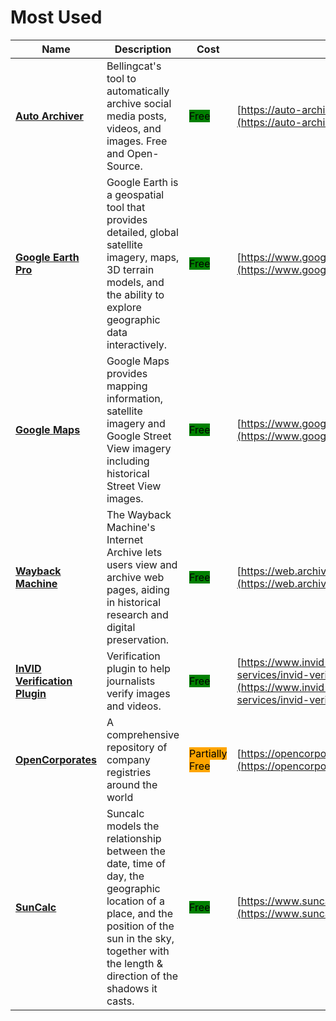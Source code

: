 # Most Used

| Name | Description | Cost | URL |
| --- | --- | --- | --- |
| [**Auto Archiver**](tools/auto-archiver/README.md) | Bellingcat's tool to automatically archive social media posts, videos, and images. Free and Open-Source. | <mark style="background-color:green;">Free</mark> | [https://auto-archiver.bellingcat.com](https://auto-archiver.bellingcat.com) |
| [**Google Earth Pro**](tools/google-earth-pro/README.md) | Google Earth is a geospatial tool that provides detailed, global satellite imagery, maps, 3D terrain models, and the ability to explore geographic data interactively. | <mark style="background-color:green;">Free</mark> | [https://www.google.com/earth/about/versions/](https://www.google.com/earth/about/versions/) |
| [**Google Maps**](tools/google-maps/README.md) | Google Maps provides mapping information, satellite imagery and Google Street View imagery including historical Street View images. | <mark style="background-color:green;">Free</mark> | [https://www.google.com/maps](https://www.google.com/maps) |
| [**Wayback Machine**](tools/internet-archive/README.md) | The Wayback Machine's Internet Archive lets users view and archive web pages, aiding in historical research and digital preservation. | <mark style="background-color:green;">Free</mark> | [https://web.archive.org/](https://web.archive.org/) |
| [**InVID Verification Plugin**](tools/invid/README.md) | Verification plugin to help journalists verify images and videos. | <mark style="background-color:green;">Free</mark> | [https://www.invid-project.eu/tools-and-services/invid-verification-plugin/](https://www.invid-project.eu/tools-and-services/invid-verification-plugin/) |
| [**OpenCorporates**](tools/opencorporates/README.md) | A comprehensive repository of company registries around the world | <mark style="background-color:orange;">Partially Free</mark> | [https://opencorporates.com/](https://opencorporates.com/) |
| [**SunCalc**](tools/suncalc/README.md) | Suncalc models the relationship between the date, time of day, the geographic location of a place, and the position of the sun in the sky, together with the length & direction of the shadows it casts. | <mark style="background-color:green;">Free</mark> | [https://www.suncalc.org](https://www.suncalc.org) |